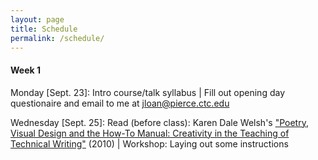 ```yaml
---
layout: page
title: Schedule
permalink: /schedule/ 
---
```

#### Week 1

Monday [Sept. 23]: Intro course/talk syllabus | Fill out opening day questionaire and email to me at jloan@pierce.ctc.edu

Wednesday [Sept. 25]:  Read (before class): Karen Dale Welsh's ["Poetry, Visual Design and the How-To Manual: Creativity in the Teaching of Technical Writing"](https://ezproxy.pierce.ctc.edu:2057/docview/237307200/fulltext/EA8940D7FEA24DE2PQ/1?accountid=2280) (2010) | Workshop: Laying out some instructions



